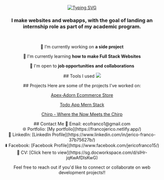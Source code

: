 <p align="center" ><a href="https://git.io/typing-svg"><img src="https://readme-typing-svg.demolab.com?font=Fira+Code&weight=700&size=40&duration=3000&pause=1000&color=65F4F7&center=true&vCenter=true&random=false&width=435&lines=Hi+There%2C;I'm+Jerico+Franco" alt="Typing SVG" /></a></p>

<h3 align="center">I make websites and webapps, with the goal of landing an internship role as part of my academic program.</h3>

<br/>

<div align="center">
  
  🔭 I’m currently working on **a side project**
  
  🌱 I'm currently learning **how to make Full Stack Websites**
  
  💼 I'm open to **job opportunities and collaborations**
  
</div>


<p align="center">
## Tools I used
<a href="https://skillicons.dev">
  <img src="https://skillicons.dev/icons?i=js,html,css,react,tailwind,bootstrap,nodejs,mongodb&perline=8">
</a>
</p>


<div align="center">
## Projects
Here are some of the projects I've worked on:

 [Apex-Adorn Ecommerce Store](https://github.com/cout05/apexadorn-ecommerce-website)
 
 [Todo App Mern Stack](https://github.com/cout05/todo-app)
 
 [Chirp - Where the Now Meets the Chirp ](https://github.com/cout05/chirp)
 
</div>

 <div align="center">
## Contact Me
📧 Email: ecofranco1@gmail.com <br/>
🌐 Portfolio: [My portfolio](https://francojerico.netlify.app/) <br/>
📱 LinkedIn: [LinkedIn Profile](https://www.linkedin.com/in/jerico-franco-37b75627b/) <br/>
⬇️ Facebook: [Facebook Profile](https://www.facebook.com/jericofranco15/) <br/>
📄 CV: [Click here to view](https://sg.docworkspace.com/d/sIHr-jqKwAfDlsKwG)

Feel free to reach out if you'd like to connect or collaborate on web development projects!!
 </div>

